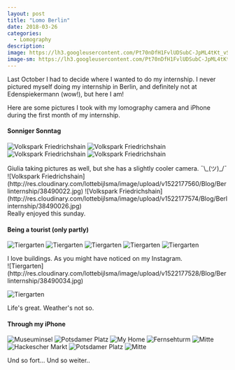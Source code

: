 ```yaml
---
layout: post
title: "Lomo Berlin"
date: 2018-03-26
categories:
  - Lomography
description:
image: https://lh3.googleusercontent.com/Pt70nDfH1FvlUDSubC-JpML4tKt_vSfFLYkjEprxNzyzVTnr977f5smLkIYjoifocw7IvC5x-VsLLzoUt3OjVn3EcN0s-sYgcdH8RCXJKfkeEtFlW95gJgJFsjU0CZ5Dzi2OWgsEWYYONfifND2Ho10Hd6sc3l5EEjr_yK5wUEUWFwrI7VKyyDbdK-1kVcAMaAqe5zuius1JxjKyC640rz3o4LcgvUW7EPtE8zozz4OcqJlzsNgymHaJXABAqeNRbZDoa1xm0Fv5qX7jt9DigMdx-hygKijGsLCBI1hyXKFCTfNj8YH9C8wE2GTQ1bAUoWOroLfd_0NoXjIhDD85I-bceOFd9wfYw0_i2sZ5ea1WN1n4pSTty5GSD0MRH7H_0bZD-_-04DYd94_VHCh3Cu5hLbNY94Njt6F44FEyLZVqpYB0b0uxhoGojtcql9f3OGAOAp8rmh51Soq29y5FHg2xtwkPyXEk00hBG4neRSGt0mPChuLh9mcaayFk6hXMe9s6THyh7sbSNSTegULuVg7wMw7rxObQBunL0Pg4n8jUE01dDgQbp_gG5YXv1MXsjpZeoKQ1VpUopXUA8qEYxDHHMZ424aQquOh6WrNUYzYVx9jLLy7sIwFsanEpEyugumtIaUkBebb_y8DehDKktZLqxHc=w1612-h1606-no
image-sm: https://lh3.googleusercontent.com/Pt70nDfH1FvlUDSubC-JpML4tKt_vSfFLYkjEprxNzyzVTnr977f5smLkIYjoifocw7IvC5x-VsLLzoUt3OjVn3EcN0s-sYgcdH8RCXJKfkeEtFlW95gJgJFsjU0CZ5Dzi2OWgsEWYYONfifND2Ho10Hd6sc3l5EEjr_yK5wUEUWFwrI7VKyyDbdK-1kVcAMaAqe5zuius1JxjKyC640rz3o4LcgvUW7EPtE8zozz4OcqJlzsNgymHaJXABAqeNRbZDoa1xm0Fv5qX7jt9DigMdx-hygKijGsLCBI1hyXKFCTfNj8YH9C8wE2GTQ1bAUoWOroLfd_0NoXjIhDD85I-bceOFd9wfYw0_i2sZ5ea1WN1n4pSTty5GSD0MRH7H_0bZD-_-04DYd94_VHCh3Cu5hLbNY94Njt6F44FEyLZVqpYB0b0uxhoGojtcql9f3OGAOAp8rmh51Soq29y5FHg2xtwkPyXEk00hBG4neRSGt0mPChuLh9mcaayFk6hXMe9s6THyh7sbSNSTegULuVg7wMw7rxObQBunL0Pg4n8jUE01dDgQbp_gG5YXv1MXsjpZeoKQ1VpUopXUA8qEYxDHHMZ424aQquOh6WrNUYzYVx9jLLy7sIwFsanEpEyugumtIaUkBebb_y8DehDKktZLqxHc=w1612-h1606-no
---
```

Last October I had to decide where I wanted to do my internship. I never pictured myself doing my internship in Berlin, and definitely not at Edenspiekermann (wow!), but here I am!

Here are some pictures I took with my lomography camera and iPhone during the first month of my internship.

#### Sonniger Sonntag

![Volkspark Friedrichshain](http://res.cloudinary.com/lottebijlsma/image/upload/v1522177521/Blog/Berlinternship/38490012.jpg)
![Volkspark Friedrichshain](http://res.cloudinary.com/lottebijlsma/image/upload/v1522177560/Blog/Berlinternship/38490019.jpg)
![Volkspark Friedrichshain](http://res.cloudinary.com/lottebijlsma/image/upload/v1522177542/Blog/Berlinternship/38490016.jpg)
![Volkspark Friedrichshain](http://res.cloudinary.com/lottebijlsma/image/upload/v1522177551/Blog/Berlinternship/38490017.jpg)
<figcaption>Giulia taking pictures as well, but she has a slightly cooler camera. ¯\_(ツ)_/¯</figcaption>
![Volkspark Friedrichshain](http://res.cloudinary.com/lottebijlsma/image/upload/v1522177560/Blog/Berlinternship/38490022.jpg)
![Volkspark Friedrichshain](http://res.cloudinary.com/lottebijlsma/image/upload/v1522177574/Blog/Berlinternship/38490026.jpg)

<figcaption>Really enjoyed this sunday.</figcaption>

#### Being a tourist (only partly)
![Tiergarten](http://res.cloudinary.com/lottebijlsma/image/upload/v1522177521/Blog/Berlinternship/38490032.jpg)
![Tiergarten](http://res.cloudinary.com/lottebijlsma/image/upload/v1522177517/Blog/Berlinternship/38490029.jpg)
![Tiergarten](http://res.cloudinary.com/lottebijlsma/image/upload/v1522177504/Blog/Berlinternship/38490031.jpg)
![Tiergarten](http://res.cloudinary.com/lottebijlsma/image/upload/v1522177577/Blog/Berlinternship/38490028.jpg)
![Tiergarten](http://res.cloudinary.com/lottebijlsma/image/upload/v1522177578/Blog/Berlinternship/38490027.jpg)
<figcaption>I love buildings. As you might have noticed on my Instagram.</figcaption>
![Tiergarten](http://res.cloudinary.com/lottebijlsma/image/upload/v1522177528/Blog/Berlinternship/38490034.jpg)

![Tiergarten](http://res.cloudinary.com/lottebijlsma/image/upload/v1522177545/Blog/Berlinternship/38490010.jpg)
<figcaption>Life's great. Weather's not so.</figcaption>

#### Through my iPhone

![Museuminsel](http://res.cloudinary.com/lottebijlsma/image/upload/v1522008002/Blog/Berlinternship/290C8EC2-3175-4C9F-B700-51E53858BFDC.jpg)
![Potsdamer Platz](http://res.cloudinary.com/lottebijlsma/image/upload/v1522008004/Blog/Berlinternship/BEB25A61-C8FA-490B-83FC-42A8BB83AEEB.jpg)
![My Home](http://res.cloudinary.com/lottebijlsma/image/upload/v1522008215/Blog/Berlinternship/607F01FF-3E5E-48D5-A57C-F8D2EEA147C1.jpg)
![Fernsehturm](http://res.cloudinary.com/lottebijlsma/image/upload/v1522007996/Blog/Berlinternship/4BBA3831-87F4-4EF3-B9BA-32571C19092F.jpg)
![Mitte](http://res.cloudinary.com/lottebijlsma/image/upload/v1522008007/Blog/Berlinternship/E2998C07-0853-4E7E-9B0A-F82D4BE7397E.jpg)
![Hackescher Markt](http://res.cloudinary.com/lottebijlsma/image/upload/v1522008004/Blog/Berlinternship/F5310330-83F6-45A4-ADE9-111F7D4E4D9A.jpg)
![Potsdamer Platz](http://res.cloudinary.com/lottebijlsma/image/upload/v1522008005/Blog/Berlinternship/ADE3C496-E46A-402F-8D83-B2D02D8F3E6E.jpg)
![Mitte](http://res.cloudinary.com/lottebijlsma/image/upload/v1522007999/Blog/Berlinternship/6BE24208-11D1-4A13-8E95-7F74B08A6237.jpg)

<figcaption>Und so fort... Und so weiter..</figcaption>
